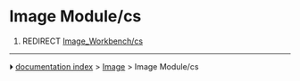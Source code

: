 # Image Module/cs
1.  REDIRECT [Image_Workbench/cs](Image_Workbench/cs.md)



---
⏵ [documentation index](../README.md) > [Image](Image_Workbench.md) > Image Module/cs
